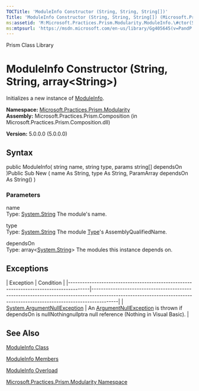 ```yaml
---
TOCTitle: 'ModuleInfo Constructor (String, String, String[])'
Title: 'ModuleInfo Constructor (String, String, String[]) (Microsoft.Practices.Prism.Modularity)'
ms:assetid: 'M:Microsoft.Practices.Prism.Modularity.ModuleInfo.\#ctor(System.String,System.String,System.String[])'
ms:mtpsurl: 'https://msdn.microsoft.com/en-us/library/Gg405645(v=PandP.50)'
---
```


Prism Class Library

ModuleInfo Constructor (String, String, array&lt;String&gt;)
======================================================================

Initializes a new instance of [ModuleInfo](https://msdn.microsoft.com/library/microsoft.practices.prism.modularity.moduleinfo).

**Namespace:** [Microsoft.Practices.Prism.Modularity](https://msdn.microsoft.com/library/microsoft.practices.prism.modularity)
**Assembly:** Microsoft.Practices.Prism.Composition (in Microsoft.Practices.Prism.Composition.dll)

**Version:** 5.0.0.0 (5.0.0.0)

## Syntax


public ModuleInfo( string name, string type, params string[] dependsOn )Public Sub New ( name As String, type As String, ParamArray dependsOn As String() )

### Parameters

name  
Type: [System.String](http://msdn.microsoft.com/en-us/library/s1wwdcbf)
The module's name.

type  
Type: [System.String](http://msdn.microsoft.com/en-us/library/s1wwdcbf)
The module [Type](http://msdn.microsoft.com/en-us/library/42892f65)'s AssemblyQualifiedName.

dependsOn  
Type: array&lt;[System.String](http://msdn.microsoft.com/en-us/library/s1wwdcbf)&gt;
The modules this instance depends on.

Exceptions
----------

<span id="exceptionsToggle"></span>
| Exception                                                                             | Condition                                                                                                                                                             |
|---------------------------------------------------------------------------------------|-----------------------------------------------------------------------------------------------------------------------------------------------------------------------|
| [System.ArgumentNullException](http://msdn.microsoft.com/en-us/library/27426hcy) | An [ArgumentNullException](http://msdn.microsoft.com/en-us/library/27426hcy) is thrown if dependsOn is nullNothingnullptra null reference (Nothing in Visual Basic). |

See Also
--------


[ModuleInfo Class](https://msdn.microsoft.com/library/microsoft.practices.prism.modularity.moduleinfo)

[ModuleInfo Members](https://msdn.microsoft.com/allmembers.t:microsoft.practices.prism.modularity.moduleinfo)

[ModuleInfo Overload](https://msdn.microsoft.com/overload:microsoft.practices.prism.modularity.moduleinfo.)

[Microsoft.Practices.Prism.Modularity Namespace](https://msdn.microsoft.com/library/microsoft.practices.prism.modularity)

